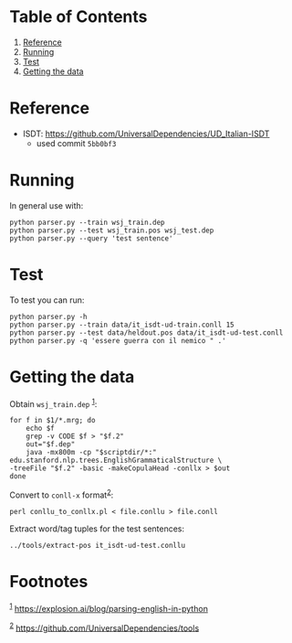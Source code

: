 
# Table of Contents

1.  [Reference](#org458f2b4)
2.  [Running](#orgf209842)
3.  [Test](#orgdcaefeb)
4.  [Getting the data](#org780d117)



<a id="org458f2b4"></a>

# Reference

-   ISDT: <https://github.com/UniversalDependencies/UD_Italian-ISDT>
    -   used commit `5bb0bf3`


<a id="orgf209842"></a>

# Running

In general use with:

    python parser.py --train wsj_train.dep
    python parser.py --test wsj_train.pos wsj_test.dep
    python parser.py --query 'test sentence'


<a id="orgdcaefeb"></a>

# Test

To test you can run:

    python parser.py -h
    python parser.py --train data/it_isdt-ud-train.conll 15
    python parser.py --test data/heldout.pos data/it_isdt-ud-test.conll
    python parser.py -q 'essere guerra con il nemico " .'


<a id="org780d117"></a>

# Getting the data

Obtain `wsj_train.dep` <sup><a id="fnr.1" class="footref" href="#fn.1" role="doc-backlink">1</a></sup>:

    for f in $1/*.mrg; do
        echo $f
        grep -v CODE $f > "$f.2"
        out="$f.dep"
        java -mx800m -cp "$scriptdir/*:" edu.stanford.nlp.trees.EnglishGrammaticalStructure \
    -treeFile "$f.2" -basic -makeCopulaHead -conllx > $out
    done

Convert to `conll-x` format<sup><a id="fnr.2" class="footref" href="#fn.2" role="doc-backlink">2</a></sup>:

    perl conllu_to_conllx.pl < file.conllu > file.conll

Extract word/tag tuples for the test sentences:

    ../tools/extract-pos it_isdt-ud-test.conllu


# Footnotes

<sup><a id="fn.1" href="#fnr.1">1</a></sup> <https://explosion.ai/blog/parsing-english-in-python>

<sup><a id="fn.2" href="#fnr.2">2</a></sup> <https://github.com/UniversalDependencies/tools>
